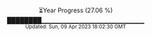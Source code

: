 <p align="center">
⏳Year Progress (27.06 %) <br>
████████▁▁▁▁▁▁▁▁▁▁▁▁▁▁▁▁▁▁▁▁▁▁ <br>
<sub>Updated: Sun, 09 Apr 2023 18:02:30 GMT</sub>
</p>

